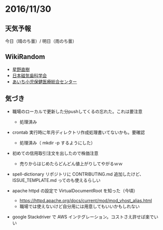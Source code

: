 # 2016/11/30

## 天気予報

今日（晴のち曇）/ 明日（雨のち曇）

## WikiRandom

* [星野直樹](https://ja.wikipedia.org/wiki/%E6%98%9F%E9%87%8E%E7%9B%B4%E6%A8%B9)
* [日本磁気歯科学会](https://ja.wikipedia.org/wiki/%E6%97%A5%E6%9C%AC%E7%A3%81%E6%B0%97%E6%AD%AF%E7%A7%91%E5%AD%A6%E4%BC%9A)
* [あいち小児保健医療総合センター](https://ja.wikipedia.org/wiki/%E3%81%82%E3%81%84%E3%81%A1%E5%B0%8F%E5%85%90%E4%BF%9D%E5%81%A5%E5%8C%BB%E7%99%82%E7%B7%8F%E5%90%88%E3%82%BB%E3%83%B3%E3%82%BF%E3%83%BC)

## 気づき

* 職場のローカルで更新した分pushしてくるの忘れた。これは要注意
    * 処理済み
* crontab 実行時に年月ディレクトリ作成処理書いてないかも。要確認
    * 処理済み（ mkdir -p するようにした）
* 初めての信用取引注文を出したので株価注意
    * 売りからはじめたらどんどん値上がりしてやがるｗｗ
    
* spell-dictionary リポジトリに CONTRIBUTING.md 追加したけど、 ISSUE_TEMPLATE.md ってのも使えるらしい
* apache httpd の設定で VirtualDocumentRoot を知った（今頃）
    * https://httpd.apache.org/docs/current/mod/mod_vhost_alias.html
    * 職場では使えないけど自分用には用意してもいいかもしれない

* google Stackdriver で AWS インテグレーション。コストさえ許せば楽でいい
